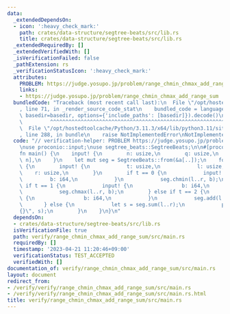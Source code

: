 ```yaml
---
data:
  _extendedDependsOn:
  - icon: ':heavy_check_mark:'
    path: crates/data-structure/segtree-beats/src/lib.rs
    title: crates/data-structure/segtree-beats/src/lib.rs
  _extendedRequiredBy: []
  _extendedVerifiedWith: []
  _isVerificationFailed: false
  _pathExtension: rs
  _verificationStatusIcon: ':heavy_check_mark:'
  attributes:
    PROBLEM: https://judge.yosupo.jp/problem/range_chmin_chmax_add_range_sum
    links:
    - https://judge.yosupo.jp/problem/range_chmin_chmax_add_range_sum
  bundledCode: "Traceback (most recent call last):\n  File \"/opt/hostedtoolcache/Python/3.11.3/x64/lib/python3.11/site-packages/onlinejudge_verify/documentation/build.py\"\
    , line 71, in _render_source_code_stat\n    bundled_code = language.bundle(stat.path,\
    \ basedir=basedir, options={'include_paths': [basedir]}).decode()\n          \
    \         ^^^^^^^^^^^^^^^^^^^^^^^^^^^^^^^^^^^^^^^^^^^^^^^^^^^^^^^^^^^^^^^^^^^^^^^^^^^^^^^^^\n\
    \  File \"/opt/hostedtoolcache/Python/3.11.3/x64/lib/python3.11/site-packages/onlinejudge_verify/languages/rust.py\"\
    , line 288, in bundle\n    raise NotImplementedError\nNotImplementedError\n"
  code: "// verification-helper: PROBLEM https://judge.yosupo.jp/problem/range_chmin_chmax_add_range_sum\n\
    \nuse proconio::input;\nuse segtree_beats::SegtreeBeats;\n\n#[proconio::fastout]\n\
    fn main() {\n    input! {\n        n: usize,\n        q: usize,\n        a: [i64;\
    \ n],\n    }\n    let mut seg = SegtreeBeats::from(&a[..]);\n    for _ in 0..q\
    \ {\n        input! {\n            t: usize,\n            l: usize,\n        \
    \    r: usize,\n        }\n        if t == 0 {\n            input! {\n       \
    \         b: i64,\n            }\n            seg.chmin(l..r, b);\n        } else\
    \ if t == 1 {\n            input! {\n                b: i64,\n            }\n\
    \            seg.chmax(l..r, b);\n        } else if t == 2 {\n            input!\
    \ {\n                b: i64,\n            }\n            seg.add(l..r, b);\n \
    \       } else {\n            let s = seg.sum(l..r);\n            println!(\"\
    {}\", s);\n        }\n    }\n}\n"
  dependsOn:
  - crates/data-structure/segtree-beats/src/lib.rs
  isVerificationFile: true
  path: verify/range_chmin_chmax_add_range_sum/src/main.rs
  requiredBy: []
  timestamp: '2023-04-21 11:20:46+09:00'
  verificationStatus: TEST_ACCEPTED
  verifiedWith: []
documentation_of: verify/range_chmin_chmax_add_range_sum/src/main.rs
layout: document
redirect_from:
- /verify/verify/range_chmin_chmax_add_range_sum/src/main.rs
- /verify/verify/range_chmin_chmax_add_range_sum/src/main.rs.html
title: verify/range_chmin_chmax_add_range_sum/src/main.rs
---
```

